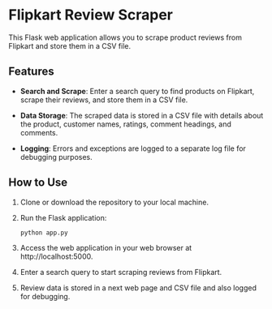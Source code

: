 # Flipkart Review Scraper

This Flask web application allows you to scrape product reviews from Flipkart and store them in a CSV file.

## Features

- **Search and Scrape**: Enter a search query to find products on Flipkart, scrape their reviews, and store them in a CSV file.

- **Data Storage**: The scraped data is stored in a CSV file with details about the product, customer names, ratings, comment headings, and comments.

- **Logging**: Errors and exceptions are logged to a separate log file for debugging purposes.

## How to Use

1. Clone or download the repository to your local machine.

2. Run the Flask application:

   ```bash
   python app.py

1. Access the web application in your web browser at http://localhost:5000.
2. Enter a search query to start scraping reviews from Flipkart.
3. Review data is stored in a next web page and CSV file and also logged for debugging.
